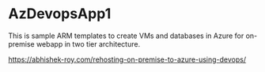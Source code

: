 # AzDevopsApp1

This is sample ARM templates to create VMs and databases in Azure for on-premise webapp in two tier architecture.

https://abhishek-roy.com/rehosting-on-premise-to-azure-using-devops/
